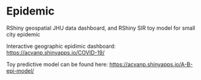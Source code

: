 # Epidemic
RShiny geospatial JHU data dashboard, and RShiny SIR toy model for small city epidemic

Interactive geographic epidimic dashboard:
https://acvanp.shinyapps.io/COVID-19/

Toy predictive model can be found here:
https://acvanp.shinyapps.io/A-B-epi-model/

